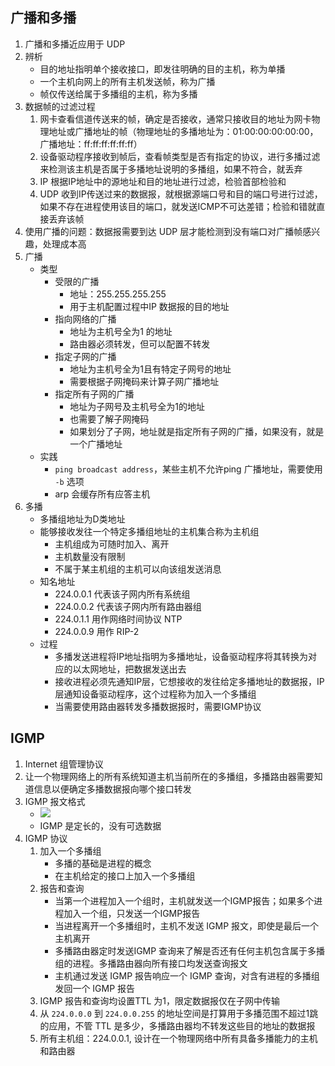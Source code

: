 ## 广播和多播

1. 广播和多播近应用于 UDP
2. 辨析
    - 目的地址指明单个接收接口，即发往明确的目的主机，称为单播
    - 一个主机向网上的所有主机发送帧，称为广播
    - 帧仅传送给属于多播组的主机，称为多播
3. 数据帧的过滤过程
    1. 网卡查看信道传送来的帧，确定是否接收，通常只接收目的地址为网卡物理地址或广播地址的帧（物理地址的多播地址为：01:00:00:00:00:00， 广播地址：ff:ff:ff:ff:ff:ff）
    2. 设备驱动程序接收到帧后，查看帧类型是否有指定的协议，进行多播过滤来检测该主机是否属于多播地址说明的多播组，如果不符合，就丢弃
    3. IP 根据IP地址中的源地址和目的地址进行过滤，检验首部检验和
    4. UDP 收到IP传送过来的数据报，就根据源端口号和目的端口号进行过滤，如果不存在进程使用该目的端口，就发送ICMP不可达差错；检验和错就直接丢弃该帧
4. 使用广播的问题：数据报需要到达 UDP 层才能检测到没有端口对广播帧感兴趣，处理成本高
5. 广播
    - 类型
        - 受限的广播
            - 地址：255.255.255.255
            - 用于主机配置过程中IP 数据报的目的地址
        - 指向网络的广播
            - 地址为主机号全为1 的地址
            - 路由器必须转发，但可以配置不转发
        - 指定子网的广播
            - 地址为主机号全为1且有特定子网号的地址
            - 需要根据子网掩码来计算子网广播地址
        - 指定所有子网的广播
            - 地址为子网号及主机号全为1的地址
            - 也需要了解子网掩码
            - 如果划分了子网，地址就是指定所有子网的广播，如果没有，就是一个广播地址
    - 实践
        - `ping broadcast address`，某些主机不允许ping 广播地址，需要使用 `-b` 选项
        - arp 会缓存所有应答主机
6. 多播
    - 多播组地址为D类地址
    - 能够接收发往一个特定多播组地址的主机集合称为主机组
        - 主机组成为可随时加入、离开
        - 主机数量没有限制
        - 不属于某主机组的主机可以向该组发送消息
    - 知名地址
        - 224.0.0.1 代表该子网内所有系统组
        - 224.0.0.2 代表该子网内所有路由器组
        - 224.0.1.1 用作网络时间协议 NTP
        - 224.0.0.9 用作 RIP-2
    - 过程
        - 多播发送进程将IP地址指明为多播地址，设备驱动程序将其转换为对应的以太网地址，把数据发送出去
        - 接收进程必须先通知IP层，它想接收的发往给定多播地址的数据报，IP 层通知设备驱动程序，这个过程称为加入一个多播组
        - 当需要使用路由器转发多播数据报时，需要IGMP协议

## IGMP

1. Internet 组管理协议
2. 让一个物理网络上的所有系统知道主机当前所在的多播组，多播路由器需要知道信息以便确定多播数据报向哪个接口转发
3. IGMP 报文格式
    - ![](https://note.youdao.com/yws/public/resource/7892244109fc75f249e4a20f1c461bdc/xmlnote/5CD87EB441574978950464753D1F95FA/19670)
    - IGMP 是定长的，没有可选数据
4. IGMP 协议
    1. 加入一个多播组
        - 多播的基础是进程的概念
        - 在主机给定的接口上加入一个多播组
    2. 报告和查询
        - 当第一个进程加入一个组时，主机就发送一个IGMP报告；如果多个进程加入一个组，只发送一个IGMP报告
        - 当进程离开一个多播组时，主机不发送 IGMP 报文，即使是最后一个主机离开
        - 多播路由器定时发送IGMP 查询来了解是否还有任何主机包含属于多播组的进程。多播路由器向所有接口均发送查询报文
        - 主机通过发送 IGMP 报告响应一个 IGMP 查询，对含有进程的多播组发回一个 IGMP 报告
    3. IGMP 报告和查询均设置TTL 为1，限定数据报仅在子网中传输
    4. 从 `224.0.0.0` 到 `224.0.0.255` 的地址空间是打算用于多播范围不超过1跳的应用，不管 TTL 是多少，多播路由器均不转发这些目的地址的数据报
    5. 所有主机组：224.0.0.1, 设计在一个物理网络中所有具备多播能力的主机和路由器

